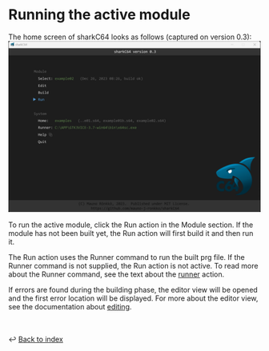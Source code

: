 # Running the active module

The home screen of sharkC64 looks as follows (captured on version 0.3):
![Selecting active module](../images/running.png)

To run the active module, click the Run action in the Module section.
If the module has not been built yet, the Run action will first build it
and then run it. 

The Run action uses the Runner command to run the built prg file.
If the Runner command is not supplied, the Run action is not active. 
To read more about the Runner command, see the text about the [runner](setting-runner.md)
action.

If errors are found during the building phase, the editor view will be opened
and the first error location will be displayed. For more about the
editor view, see the documentation about [editing](editing.md).

<br /><br />
:leftwards_arrow_with_hook: [Back to index](../index.md)

